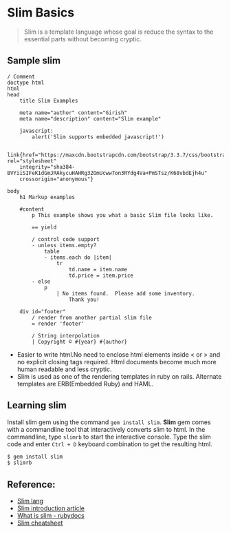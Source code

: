 # Slim Basics
> Slim is a template language whose goal is reduce the syntax to the essential parts without becoming cryptic.

## Sample slim
```Slim
/ Comment 
doctype html
html
head
    title Slim Examples

    meta name="author" content="Girish"
    meta name="description" content="Slim example"

    javascript:
        alert('Slim supports embedded javascript!')

    link{href="https://maxcdn.bootstrapcdn.com/bootstrap/3.3.7/css/bootstrap.min.css" rel="stylesheet"
    integrity="sha384-BVYiiSIFeK1dGmJRAkycuHAHRg32OmUcww7on3RYdg4Va+PmSTsz/K68vbdEjh4u" 
    crossorigin="anonymous"}

body
    h1 Markup examples

    #content
        p This example shows you what a basic Slim file looks like.

        == yield

        / control code support
        - unless items.empty?
            table
            - items.each do |item|
                tr
                    td.name = item.name
                    td.price = item.price
        - else
            p
                | No items found.  Please add some inventory.
                    Thank you!

    div id="footer"
        / render from another partial slim file
        = render 'footer'

        / String interpolation
        | Copyright © #{year} #{author}
```

* Easier to write html.No need to enclose html elements inside < or > and no explicit closing tags required. Html documents become much more human readable and less cryptic.
* Slim is used as one of the rendering templates in ruby on rails. Alternate templates are ERB(Embedded Ruby) and HAML.

## Learning slim
Install slim gem using the command `gem install slim`. **Slim** gem comes with a commandline tool that interactively converts slim to html. In the commandline, type `slimrb` to start the  interactive console. Type the slim code and enter `Ctrl + D` keyboard combination to get the resulting html.
```Bash
$ gem install slim
$ slimrb
```

## Reference:
* [Slim lang](http://slim-lang.com/)
* [Slim introduction article](https://code.tutsplus.com/articles/an-introduction-to-slim-templates--cms-26028)
* [What is slim - rubydocs](https://www.rubydoc.info/gems/slim/frames#What_is_Slim_)
* [Slim cheatsheet](https://devhints.io/slim)